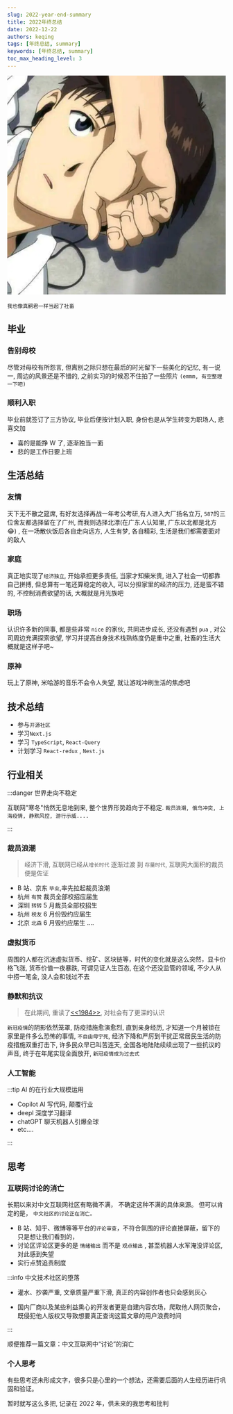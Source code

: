```yaml
---
slug: 2022-year-end-summary
title: 2022年终总结
date: 2022-12-22
authors: keqing
tags: [年终总结, summary]
keywords: [年终总结, summary]
toc_max_heading_level: 3
---
```


![eva](../../static/img/blog/eva.webp)

`我也像真嗣君一样当起了社畜`

<!-- truncate -->

## 毕业

### 告别母校

尽管对母校有所怨言, 但离别之际只想在最后的时光留下一些美化的记忆, 有一说一, 周边的风景还是不错的, 之前实习的时候忍不住拍了一些照片 `(emmm, 有空整理一下吧)`

### 顺利入职

毕业前就签订了三方协议, 毕业后便按计划入职, 身份也是从学生转变为职场人, 悲喜交加

- 喜的是能挣 W 了, 逐渐独当一面
- 悲的是工作日要上班

## 生活总结

### 友情

天下无不散之筵席, 有好友选择再战一年考公考研,有人进入大厂扬名立万, `587`的三位舍友都选择留在了广州, 而我则选择北漂(在广东人认知里, 广东以北都是北方 😂) , 在一场散伙饭后各自走向远方, 人生有梦, 各自精彩, 生活是我们都需要面对的敌人

### 家庭

真正地实现了`经济独立`, 开始承担更多责任, 当家才知柴米贵, 进入了社会一切都靠自己拼搏, 但总算有一笔还算稳定的收入, 可以分担家里的经济的压力, 还是蛮不错的, 不控制消费欲望的话, 大概就是月光族吧

### 职场

认识许多新的同事, 都是些非常 `nice` 的家伙, 共同进步成长, 还没有遇到 `pua` , 对公司周边充满探索欲望, 学习并提高自身技术栈熟练度仍是重中之重, 社畜的生活大概就是这样子吧~

### 原神

玩上了原神, 米哈游的音乐不会令人失望, 就让游戏冲刷生活的焦虑吧

## 技术总结

- 参与`开源社区`
- 学习`Next.js`
- 学习 `TypeScript`, `React-Query`
- 计划学习 `React-redux` , `Nest.js`

## 行业相关

:::danger 世界走向不稳定

互联网"寒冬"悄然无息地到来, 整个世界形势趋向于不稳定. `裁员浪潮, 俄乌冲突, 上海疫情, 静默风控, 游行示威....`

:::

### 裁员浪潮

> 经济下滑, 互联网已经从`增长时代` 逐渐过渡 到 `存量时代`, 互联网大面积的裁员便是佐证

- B 站、京东 `毕业`,率先拉起裁员浪潮
- 杭州 `有赞` 裁员全部校招应届生
- 深圳 `转转` 5 月裁员全部校招生
- 杭州 `税友` 6 月份毁约应届生
- 北京 `北森` 6 月毁约应届生 ....

### 虚拟货币

周围的人都在沉迷虚拟货币、挖矿、区块链等，时代的变化就是这么突然，显卡价格飞涨, 货币价值一夜暴跌, 可谓见证人生百态, 在这个还没监管的领域, 不少人从中捞一笔金, 没人会和钱过不去

### 静默和抗议

> 在此期间, 重读了[<<1984>>](https://en.wikipedia.org/wiki/Nineteen_Eighty-Four), 对社会有了更深的认识

`新冠疫情`的阴影依然笼罩, 防疫措施愈演愈烈, 直到亲身经历, 才知道一个月被锁在家里是件多么恐怖的事情, `不自由母宁死`, 经济下降和严厉到干扰正常居民生活的防疫措施双重打击下, 许多民众早已叫苦连天, 全国各地陆陆续续出现了一些抗议的声音, 终于在年尾实现全面放开, `新冠疫情成为过去式`

### 人工智能

:::tip AI 的在行业大规模运用

- Copilot AI 写代码, 颠覆行业
- deepl 深度学习翻译
- chatGPT 聊天机器人引爆全球
- etc....

:::

## 思考

### 互联网讨论的消亡

长期以来对中文互联网社区有略微不满， 不确定这种不满的具体来源。 但可以肯定的是， `中文社区的讨论正在消亡。`

- B 站、知乎、微博等等平台的`评论审查`，不符合氛围的评论直接屏蔽，留下的只是想让我们看到的，
- 讨论区评论区更多的是 `情绪输出` 而不是 `观点输出` , 甚至机器人水军淹没评论区, 对此感到失望
- 实行点赞追责制度

:::info 中文技术社区的堕落

- 灌水、抄袭严重, 文章质量严重下滑, 真正的内容创作者也只会感到灰心

- 国内厂商以及某些利益熏心的开发者更是自建内容农场，爬取他人网页聚合，既侵犯他人版权又导致想要真正查询这篇文章的用户浪费时间

:::

顺便推荐一篇文章：中文互联网中“讨论”的消亡

### 个人思考

有些思考还未形成文字，很多只是心里的一个想法，还需要后面的人生经历进行巩固和验证。

暂时就写这么多把, 记录在 2022 年，供未来的我思考和批判
